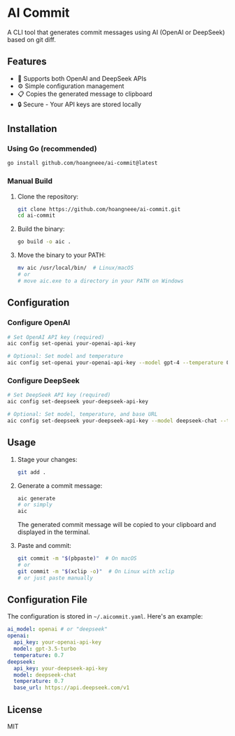 # AI Commit

A CLI tool that generates commit messages using AI (OpenAI or DeepSeek) based on git diff.

## Features

- 🤖 Supports both OpenAI and DeepSeek APIs
- ⚙️ Simple configuration management
- 📋 Copies the generated message to clipboard
- 🔒 Secure - Your API keys are stored locally

## Installation

### Using Go (recommended)

```bash
go install github.com/hoangneee/ai-commit@latest
```

### Manual Build

1. Clone the repository:

   ```bash
   git clone https://github.com/hoangneee/ai-commit.git
   cd ai-commit
   ```

2. Build the binary:

   ```bash
   go build -o aic .
   ```

3. Move the binary to your PATH:
   ```bash
   mv aic /usr/local/bin/  # Linux/macOS
   # or
   # move aic.exe to a directory in your PATH on Windows
   ```

## Configuration

### Configure OpenAI

```bash
# Set OpenAI API key (required)
aic config set-openai your-openai-api-key

# Optional: Set model and temperature
aic config set-openai your-openai-api-key --model gpt-4 --temperature 0.7
```

### Configure DeepSeek

```bash
# Set DeepSeek API key (required)
aic config set-deepseek your-deepseek-api-key

# Optional: Set model, temperature, and base URL
aic config set-deepseek your-deepseek-api-key --model deepseek-chat --temperature 0.7 --base-url https://api.deepseek.com/v1
```

## Usage

1. Stage your changes:

   ```bash
   git add .
   ```

2. Generate a commit message:

   ```bash
   aic generate
   # or simply
   aic
   ```

   The generated commit message will be copied to your clipboard and displayed in the terminal.

3. Paste and commit:
   ```bash
   git commit -m "$(pbpaste)"  # On macOS
   # or
   git commit -m "$(xclip -o)"  # On Linux with xclip
   # or just paste manually
   ```

## Configuration File

The configuration is stored in `~/.aicommit.yaml`. Here's an example:

```yaml
ai_model: openai # or "deepseek"
openai:
  api_key: your-openai-api-key
  model: gpt-3.5-turbo
  temperature: 0.7
deepseek:
  api_key: your-deepseek-api-key
  model: deepseek-chat
  temperature: 0.7
  base_url: https://api.deepseek.com/v1
```

## License

MIT
